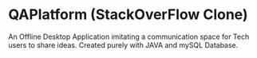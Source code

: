 # QAPlatform (StackOverFlow Clone)
An Offline Desktop Application imitating a communication space for Tech users to share ideas.
Created purely with JAVA and mySQL Database.
